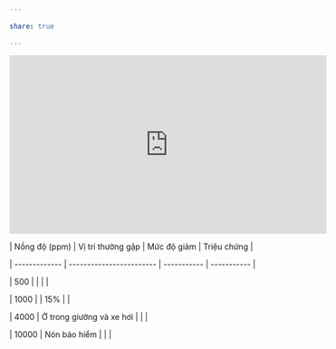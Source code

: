 ---  
share: true  
---  
<iframe width="560" height="315" src="https://www.youtube.com/embed/1Nh_vxpycEA" title="YouTube video player" frameborder="0" allow="accelerometer; autoplay; clipboard-write; encrypted-media; gyroscope; picture-in-picture; web-share" allowfullscreen></iframe>  
  
| Nồng độ (ppm) | Vị trí thường gặp        | Mức độ giảm | Triệu chứng |  
| ------------- | ------------------------ | ----------- | ----------- |  
| 500           |                          |             |             |  
| 1000          |                          | 15%         |             |  
| 4000          | Ở trong giường và xe hơi |             |             |  
| 10000         | Nón bảo hiểm             |             |             |  
